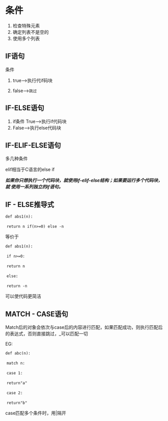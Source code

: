 # 条件

1. 检查特殊元素
2. 确定列表不是空的
3. 使用多个列表

## IF语句

  条件

1. true-->执行代if码块

2. false-->`跳过`

## IF-ELSE语句

1. if条件 True-->执行if代码块
2. False-->执行else代码块

## IF-ELIF-ELSE语句

多几种条件

elif相当于C语言的else if 

***如果你只想执行一个代码块，就使用if-elif-else结构；如果要运行多个代码块，就 使用一系列独立的if语句。***

## IF - ELSE推导式

 `def abs1(n):`

​	`return n if(n>=0) else -n`

等价于

`def abs1(n):`

​	`if n>=0:`

​		`return n`

​	`else:`

​		`return -n`

可以使代码更简洁

## MATCH - CASE语句

Match后的对象会依次与case后的内容进行匹配，如果匹配成功，则执行匹配后的表达式，否则直接跳过，_可以匹配一切

EG:

`def abc(n):`

​	`match n:`

​		`case 1:`

​			`return"a"`

​		`case 2:`

​			`return"b"`

case匹配多个条件时，用|隔开